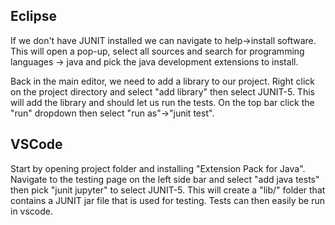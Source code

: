 ## Eclipse
If we don't have JUNIT installed we can navigate to help->install software. This will open a pop-up, select all sources and search for programming languages -> java and pick the java development extensions to install.  

Back in the main editor, we need to add a library to our project. Right click on the project directory and select "add library" then select JUNIT-5. This will add the library and should let us run the tests. On the top bar click the "run" dropdown then select "run as"->"junit test".


## VSCode
Start by opening project folder and installing "Extension Pack for Java". Navigate to the testing page on the left side bar and select "add java tests" then pick "junit jupyter" to select JUNIT-5. This will create a "lib/" folder that contains a JUNIT jar file that is used for testing. Tests can then easily be run in vscode.